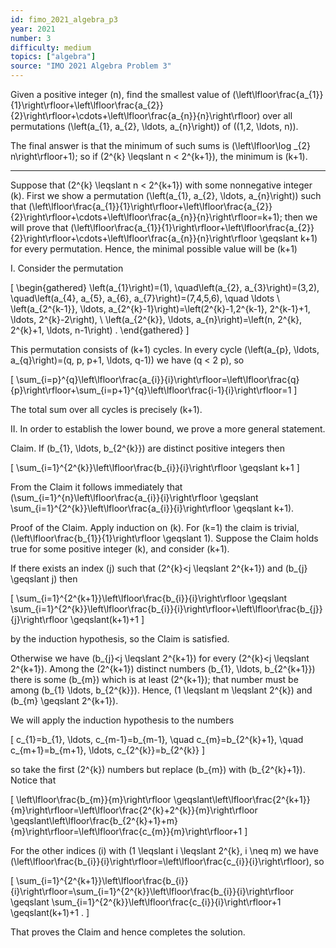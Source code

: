 ```yaml
---
id: fimo_2021_algebra_p3
year: 2021
number: 3
difficulty: medium
topics: ["algebra"]
source: "IMO 2021 Algebra Problem 3"
---
```


Given a positive integer \(n\), find the smallest value of \(\left\lfloor\frac{a_{1}}{1}\right\rfloor+\left\lfloor\frac{a_{2}}{2}\right\rfloor+\cdots+\left\lfloor\frac{a_{n}}{n}\right\rfloor\) over all permutations \(\left(a_{1}, a_{2}, \ldots, a_{n}\right)\) of \((1,2, \ldots, n)\).

The final answer is that the minimum of such sums is \(\left\lfloor\log _{2} n\right\rfloor+1\); so if \(2^{k} \leqslant n < 2^{k+1}\), the minimum is \(k+1\).

---
Suppose that \(2^{k} \leqslant n < 2^{k+1}\) with some nonnegative integer \(k\). First we show a permutation \(\left(a_{1}, a_{2}, \ldots, a_{n}\right)\) such that \(\left\lfloor\frac{a_{1}}{1}\right\rfloor+\left\lfloor\frac{a_{2}}{2}\right\rfloor+\cdots+\left\lfloor\frac{a_{n}}{n}\right\rfloor=k+1\); then we will prove that \(\left\lfloor\frac{a_{1}}{1}\right\rfloor+\left\lfloor\frac{a_{2}}{2}\right\rfloor+\cdots+\left\lfloor\frac{a_{n}}{n}\right\rfloor \geqslant k+1\) for every permutation. Hence, the minimal possible value will be \(k+1\)

I. Consider the permutation

\[
\begin{gathered}
\left(a_{1}\right)=(1), \quad\left(a_{2}, a_{3}\right)=(3,2), \quad\left(a_{4}, a_{5}, a_{6}, a_{7}\right)=(7,4,5,6), \quad \ldots \\
\left(a_{2^{k-1}}, \ldots, a_{2^{k}-1}\right)=\left(2^{k}-1,2^{k-1}, 2^{k-1}+1, \ldots, 2^{k}-2\right), \\
\left(a_{2^{k}}, \ldots, a_{n}\right)=\left(n, 2^{k}, 2^{k}+1, \ldots, n-1\right) .
\end{gathered}
\]

This permutation consists of \(k+1\) cycles. In every cycle \(\left(a_{p}, \ldots, a_{q}\right)=(q, p, p+1, \ldots, q-1)\) we have \(q < 2 p\), so

\[
\sum_{i=p}^{q}\left\lfloor\frac{a_{i}}{i}\right\rfloor=\left\lfloor\frac{q}{p}\right\rfloor+\sum_{i=p+1}^{q}\left\lfloor\frac{i-1}{i}\right\rfloor=1
\]

The total sum over all cycles is precisely \(k+1\).

II. In order to establish the lower bound, we prove a more general statement.

Claim. If \(b_{1}, \ldots, b_{2^{k}}\) are distinct positive integers then

\[
\sum_{i=1}^{2^{k}}\left\lfloor\frac{b_{i}}{i}\right\rfloor \geqslant k+1
\]

From the Claim it follows immediately that \(\sum_{i=1}^{n}\left\lfloor\frac{a_{i}}{i}\right\rfloor \geqslant \sum_{i=1}^{2^{k}}\left\lfloor\frac{a_{i}}{i}\right\rfloor \geqslant k+1\).

Proof of the Claim. Apply induction on \(k\). For \(k=1\) the claim is trivial, \(\left\lfloor\frac{b_{1}}{1}\right\rfloor \geqslant 1\). Suppose the Claim holds true for some positive integer \(k\), and consider \(k+1\).

If there exists an index \(j\) such that \(2^{k}<j \leqslant 2^{k+1}\) and \(b_{j} \geqslant j\) then

\[
\sum_{i=1}^{2^{k+1}}\left\lfloor\frac{b_{i}}{i}\right\rfloor \geqslant \sum_{i=1}^{2^{k}}\left\lfloor\frac{b_{i}}{i}\right\rfloor+\left\lfloor\frac{b_{j}}{j}\right\rfloor \geqslant(k+1)+1
\]

by the induction hypothesis, so the Claim is satisfied.

Otherwise we have \(b_{j}<j \leqslant 2^{k+1}\) for every \(2^{k}<j \leqslant 2^{k+1}\). Among the \(2^{k+1}\) distinct numbers \(b_{1}, \ldots, b_{2^{k+1}}\) there is some \(b_{m}\) which is at least \(2^{k+1}\); that number must be among \(b_{1} \ldots, b_{2^{k}}\). Hence, \(1 \leqslant m \leqslant 2^{k}\) and \(b_{m} \geqslant 2^{k+1}\).

We will apply the induction hypothesis to the numbers

\[
c_{1}=b_{1}, \ldots, c_{m-1}=b_{m-1}, \quad c_{m}=b_{2^{k}+1}, \quad c_{m+1}=b_{m+1}, \ldots, c_{2^{k}}=b_{2^{k}}
\]

so take the first \(2^{k}\) numbers but replace \(b_{m}\) with \(b_{2^{k}+1}\). Notice that

\[
\left\lfloor\frac{b_{m}}{m}\right\rfloor \geqslant\left\lfloor\frac{2^{k+1}}{m}\right\rfloor=\left\lfloor\frac{2^{k}+2^{k}}{m}\right\rfloor \geqslant\left\lfloor\frac{b_{2^{k}+1}+m}{m}\right\rfloor=\left\lfloor\frac{c_{m}}{m}\right\rfloor+1
\]

For the other indices \(i\) with \(1 \leqslant i \leqslant 2^{k}, i \neq m\) we have \(\left\lfloor\frac{b_{i}}{i}\right\rfloor=\left\lfloor\frac{c_{i}}{i}\right\rfloor\), so

\[
\sum_{i=1}^{2^{k+1}}\left\lfloor\frac{b_{i}}{i}\right\rfloor=\sum_{i=1}^{2^{k}}\left\lfloor\frac{b_{i}}{i}\right\rfloor \geqslant \sum_{i=1}^{2^{k}}\left\lfloor\frac{c_{i}}{i}\right\rfloor+1 \geqslant(k+1)+1 .
\]

That proves the Claim and hence completes the solution.
